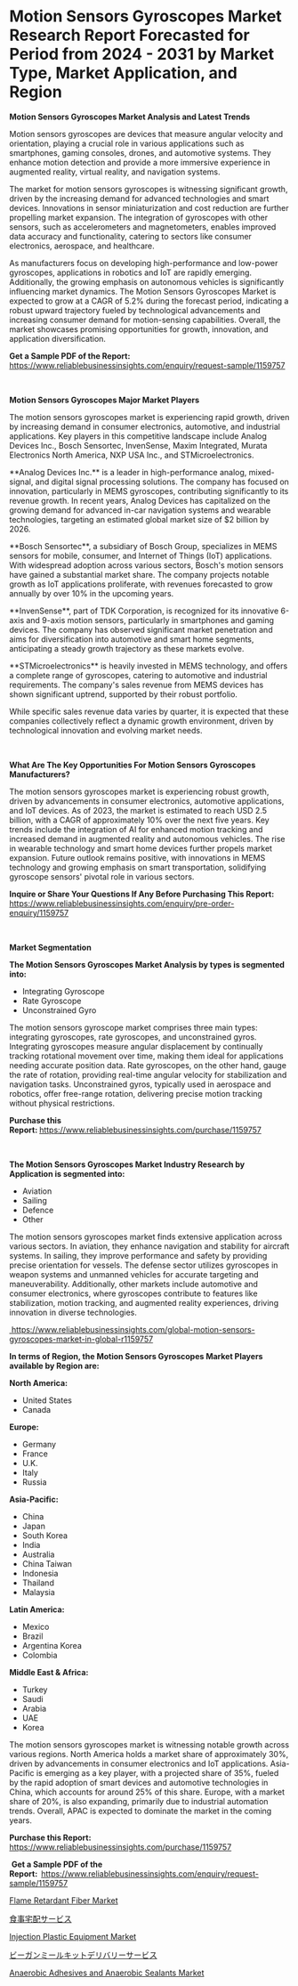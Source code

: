 <p><h1>Motion Sensors Gyroscopes Market Research Report Forecasted for Period from 2024 -  2031 by Market Type, Market Application, and Region</h1></p><p><strong>Motion Sensors Gyroscopes Market Analysis and Latest Trends</strong></p>
<p><p>Motion sensors gyroscopes are devices that measure angular velocity and orientation, playing a crucial role in various applications such as smartphones, gaming consoles, drones, and automotive systems. They enhance motion detection and provide a more immersive experience in augmented reality, virtual reality, and navigation systems. </p><p>The market for motion sensors gyroscopes is witnessing significant growth, driven by the increasing demand for advanced technologies and smart devices. Innovations in sensor miniaturization and cost reduction are further propelling market expansion. The integration of gyroscopes with other sensors, such as accelerometers and magnetometers, enables improved data accuracy and functionality, catering to sectors like consumer electronics, aerospace, and healthcare.</p><p>As manufacturers focus on developing high-performance and low-power gyroscopes, applications in robotics and IoT are rapidly emerging. Additionally, the growing emphasis on autonomous vehicles is significantly influencing market dynamics. The Motion Sensors Gyroscopes Market is expected to grow at a CAGR of 5.2% during the forecast period, indicating a robust upward trajectory fueled by technological advancements and increasing consumer demand for motion-sensing capabilities. Overall, the market showcases promising opportunities for growth, innovation, and application diversification.</p></p>
<p><strong>Get a Sample PDF of the Report:&nbsp;</strong> <a href="https://www.reliablebusinessinsights.com/enquiry/request-sample/1159757">https://www.reliablebusinessinsights.com/enquiry/request-sample/1159757</a></p>
<p>&nbsp;</p>
<p><strong>Motion Sensors Gyroscopes Major Market Players</strong></p>
<p><p>The motion sensors gyroscopes market is experiencing rapid growth, driven by increasing demand in consumer electronics, automotive, and industrial applications. Key players in this competitive landscape include Analog Devices Inc., Bosch Sensortec, InvenSense, Maxim Integrated, Murata Electronics North America, NXP USA Inc., and STMicroelectronics.</p><p>**Analog Devices Inc.** is a leader in high-performance analog, mixed-signal, and digital signal processing solutions. The company has focused on innovation, particularly in MEMS gyroscopes, contributing significantly to its revenue growth. In recent years, Analog Devices has capitalized on the growing demand for advanced in-car navigation systems and wearable technologies, targeting an estimated global market size of $2 billion by 2026.</p><p>**Bosch Sensortec**, a subsidiary of Bosch Group, specializes in MEMS sensors for mobile, consumer, and Internet of Things (IoT) applications. With widespread adoption across various sectors, Bosch's motion sensors have gained a substantial market share. The company projects notable growth as IoT applications proliferate, with revenues forecasted to grow annually by over 10% in the upcoming years.</p><p>**InvenSense**, part of TDK Corporation, is recognized for its innovative 6-axis and 9-axis motion sensors, particularly in smartphones and gaming devices. The company has observed significant market penetration and aims for diversification into automotive and smart home segments, anticipating a steady growth trajectory as these markets evolve.</p><p>**STMicroelectronics** is heavily invested in MEMS technology, and offers a complete range of gyroscopes, catering to automotive and industrial requirements. The company's sales revenue from MEMS devices has shown significant uptrend, supported by their robust portfolio.</p><p>While specific sales revenue data varies by quarter, it is expected that these companies collectively reflect a dynamic growth environment, driven by technological innovation and evolving market needs.</p></p>
<p>&nbsp;</p>
<p><strong>What Are The Key Opportunities For Motion Sensors Gyroscopes Manufacturers?</strong></p>
<p><p>The motion sensors gyroscopes market is experiencing robust growth, driven by advancements in consumer electronics, automotive applications, and IoT devices. As of 2023, the market is estimated to reach USD 2.5 billion, with a CAGR of approximately 10% over the next five years. Key trends include the integration of AI for enhanced motion tracking and increased demand in augmented reality and autonomous vehicles. The rise in wearable technology and smart home devices further propels market expansion. Future outlook remains positive, with innovations in MEMS technology and growing emphasis on smart transportation, solidifying gyroscope sensors' pivotal role in various sectors.</p></p>
<p><strong>Inquire or Share Your Questions If Any Before Purchasing This Report:</strong> <a href="https://www.reliablebusinessinsights.com/enquiry/pre-order-enquiry/1159757">https://www.reliablebusinessinsights.com/enquiry/pre-order-enquiry/1159757</a></p>
<p>&nbsp;</p>
<p><strong>Market Segmentation</strong></p>
<p><strong>The Motion Sensors Gyroscopes Market Analysis by types is segmented into:</strong></p>
<p><ul><li>Integrating Gyroscope</li><li>Rate Gyroscope</li><li>Unconstrained Gyro</li></ul></p>
<p><p>The motion sensors gyroscope market comprises three main types: integrating gyroscopes, rate gyroscopes, and unconstrained gyros. Integrating gyroscopes measure angular displacement by continually tracking rotational movement over time, making them ideal for applications needing accurate position data. Rate gyroscopes, on the other hand, gauge the rate of rotation, providing real-time angular velocity for stabilization and navigation tasks. Unconstrained gyros, typically used in aerospace and robotics, offer free-range rotation, delivering precise motion tracking without physical restrictions.</p></p>
<p><strong>Purchase this Report:&nbsp;</strong><a href="https://www.reliablebusinessinsights.com/purchase/1159757">https://www.reliablebusinessinsights.com/purchase/1159757</a></p>
<p>&nbsp;</p>
<p><strong>The Motion Sensors Gyroscopes Market Industry Research by Application is segmented into:</strong></p>
<p><ul><li>Aviation</li><li>Sailing</li><li>Defence</li><li>Other</li></ul></p>
<p><p>The motion sensors gyroscopes market finds extensive application across various sectors. In aviation, they enhance navigation and stability for aircraft systems. In sailing, they improve performance and safety by providing precise orientation for vessels. The defense sector utilizes gyroscopes in weapon systems and unmanned vehicles for accurate targeting and maneuverability. Additionally, other markets include automotive and consumer electronics, where gyroscopes contribute to features like stabilization, motion tracking, and augmented reality experiences, driving innovation in diverse technologies.</p></p>
<p><a href="https://www.reliablebusinessinsights.com/global-motion-sensors-gyroscopes-market-in-global-r1159757">&nbsp;https://www.reliablebusinessinsights.com/global-motion-sensors-gyroscopes-market-in-global-r1159757</a></p>
<p><strong>In terms of Region, the Motion Sensors Gyroscopes Market Players available by Region are:</strong></p>
<p>
    <p> <strong> North America: </strong>
        <ul>
            <li>United States</li>
            <li>Canada</li>
        </ul>
        </p> 
    <p> <strong> Europe: </strong>
        <ul>
            <li>Germany</li>
            <li>France</li>
            <li>U.K.</li>
            <li>Italy</li>
            <li>Russia</li>
        </ul>
        </p> 
    <p> <strong> Asia-Pacific: </strong>
        <ul>
            <li>China</li>
            <li>Japan</li>
            <li>South Korea</li>
            <li>India</li>
            <li>Australia</li>
            <li>China Taiwan</li>
            <li>Indonesia</li>
            <li>Thailand</li>
            <li>Malaysia</li>
        </ul>
        </p> 
    <p> <strong> Latin America: </strong>
        <ul>
            <li>Mexico</li>
            <li>Brazil</li>
            <li>Argentina Korea</li>
            <li>Colombia</li>
        </ul>
        </p> 
    <p> <strong> Middle East & Africa: </strong>
        <ul>
            <li>Turkey</li>
            <li>Saudi</li>
            <li>Arabia</li>
            <li>UAE</li>
            <li>Korea</li>
        </ul>
    </p>
    </p>
<p><p>The motion sensors gyroscopes market is witnessing notable growth across various regions. North America holds a market share of approximately 30%, driven by advancements in consumer electronics and IoT applications. Asia-Pacific is emerging as a key player, with a projected share of 35%, fueled by the rapid adoption of smart devices and automotive technologies in China, which accounts for around 25% of this share. Europe, with a market share of 20%, is also expanding, primarily due to industrial automation trends. Overall, APAC is expected to dominate the market in the coming years.</p></p>
<p><strong>Purchase this Report: </strong><a href="https://www.reliablebusinessinsights.com/purchase/1159757">https://www.reliablebusinessinsights.com/purchase/1159757</a></p>
<p>&nbsp;<strong>Get a Sample PDF of the Report:&nbsp;&nbsp;</strong><a href="https://www.reliablebusinessinsights.com/enquiry/request-sample/1159757">https://www.reliablebusinessinsights.com/enquiry/request-sample/1159757</a></p>
<p><strong></strong></p>
<p><p><a href="https://issuu.com/reportprime-2/docs/flame-retardant-fiber-market-size-2_f92248f6ff154f">Flame Retardant Fiber Market</a></p><p><a href="https://medium.com/@chancemarks2023/meal-delivery-service-market-%E3%81%AE%E3%82%B0%E3%83%AD%E3%83%BC%E3%83%90%E3%83%AB%E5%B8%82%E5%A0%B4%E6%A6%82%E8%A6%81%E3%81%AF-%E4%B8%96%E7%95%8C%E3%81%8A%E3%82%88%E3%81%B3%E4%B8%BB%E8%A6%81%E5%B8%82%E5%A0%B4%E3%81%AB%E3%81%8A%E3%81%91%E3%82%8B%E6%A5%AD%E7%95%8C%E3%81%AB%E5%BD%B1%E9%9F%BF%E3%82%92%E4%B8%8E%E3%81%88%E3%82%8B%E4%B8%BB%E8%A6%81%E3%81%AA%E3%83%88%E3%83%AC%E3%83%B3%E3%83%89%E3%81%AB%E3%81%A4%E3%81%84%E3%81%A6-%E7%8B%AC%E8%87%AA%E3%81%AE%E8%A6%96%E7%82%B9%E3%82%92%E6%8F%90%E4%BE%9B%E3%81%97%E3%81%BE%E3%81%99-7458b72a0b9a">食事宅配サービス</a></p><p><a href="https://github.com/aiko92han/Market-Research-Report-List-1/blob/main/injection-plastic-equipment-market.md">Injection Plastic Equipment Market</a></p><p><a href="https://medium.com/@chancemarks2023/vegan-meal-kit-delivery-service-market-%E3%81%AF-%E3%82%B3%E3%82%B9%E3%83%88%E7%AE%A1%E7%90%86%E3%81%A8%E5%8A%B9%E7%8E%87%E5%90%91%E4%B8%8A%E3%82%92%E5%84%AA%E5%85%88%E3%81%97%E3%81%BE%E3%81%99-%E3%81%95%E3%82%89%E3%81%AB-%E5%A0%B1%E5%91%8A%E6%9B%B8%E3%81%AF%E5%B8%82%E5%A0%B4%E3%81%AE%E9%9C%80%E8%A6%81%E9%9D%A2%E3%81%A8%E4%BE%9B%E7%B5%A6%E9%9D%A2%E3%81%AE%E4%B8%A1%E6%96%B9%E3%82%92%E3%82%AB%E3%83%90%E3%83%BC%E3%81%97%E3%81%A6%E3%81%84%E3%81%BE%E3%81%99-vegan-83d3be67bc38">ビーガンミールキットデリバリーサービス</a></p><p><a href="https://github.com/michaelhall412/Market-Research-Report-List-1/blob/main/anaerobic-adhesives-and-anaerobic-sealants-market.md">Anaerobic Adhesives and Anaerobic Sealants Market</a></p></p>